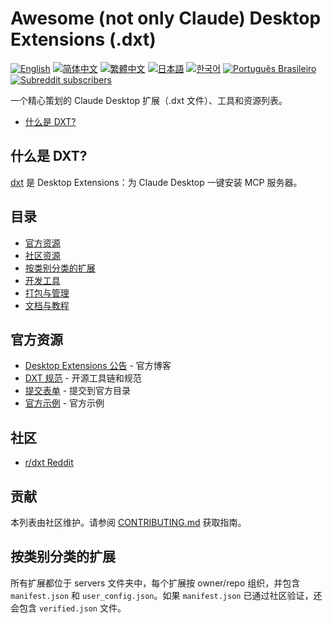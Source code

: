 # Awesome (not only Claude) Desktop Extensions (.dxt)

[![English](https://img.shields.io/badge/English-Click-yellow)](README.md)
[![简体中文](https://img.shields.io/badge/简体中文-点击查看-orange)](README.zh.md)
[![繁體中文](https://img.shields.io/badge/繁體中文-點擊查看-orange)](README.zh_TW.md)
[![日本語](https://img.shields.io/badge/日本語-クリック-青)](README.ja.md)
[![한국어](https://img.shields.io/badge/한국어-클릭-yellow)](README.ko.md)
[![Português Brasileiro](https://img.shields.io/badge/Português_Brasileiro-Clique-green)](README.pt_BR.md)
[![Subreddit subscribers](https://img.shields.io/reddit/subreddit-subscribers/dxt?style=flat&logo=reddit&label=subreddit)](https://www.reddit.com/r/dxt/)

一个精心策划的 Claude Desktop 扩展（.dxt 文件）、工具和资源列表。

* [什么是 DXT?](#什么是-dxt)

## 什么是 DXT?

[dxt](https://www.anthropic.com/engineering/desktop-extensions) 是 Desktop Extensions：为 Claude Desktop 一键安装 MCP 服务器。

## 目录
- [官方资源](#官方资源)
- [社区资源](#社区资源)
- [按类别分类的扩展](#按类别分类的扩展)
- [开发工具](#开发工具)
- [打包与管理](#打包与管理)
- [文档与教程](#文档与教程)

## 官方资源
- [Desktop Extensions 公告](https://www.anthropic.com/engineering/desktop-extensions) - 官方博客
- [DXT 规范](https://github.com/anthropics/dxt) - 开源工具链和规范
- [提交表单](https://forms.gle/tyiAZvch1kDADKoP9) - 提交到官方目录
- [官方示例](https://github.com/anthropics/dxt/tree/main/examples) - 官方示例

## 社区

* [r/dxt Reddit](https://www.reddit.com/r/dxt)

## 贡献
本列表由社区维护。请参阅 [CONTRIBUTING.md](CONTRIBUTING.md) 获取指南。

## 按类别分类的扩展

所有扩展都位于 servers 文件夹中，每个扩展按 owner/repo 组织，并包含 `manifest.json` 和 `user_config.json`。如果 `manifest.json` 已通过社区验证，还会包含 `verified.json` 文件。

<!-- 你可以根据需要继续翻译和补充内容 -->
